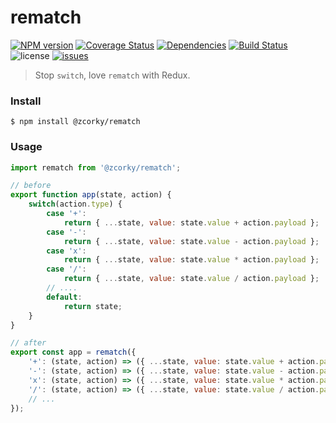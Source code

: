 # rematch

[![NPM version](https://img.shields.io/npm/v/@zcorky/rematch.svg?style=flat)](https://www.npmjs.com/package/@zcorky/rematch)
[![Coverage Status](https://img.shields.io/coveralls/zcorky/rematch.svg?style=flat)](https://coveralls.io/r/zcorky/rematch)
[![Dependencies](https://david-dm.org/@zcorky/rematch/status.svg)](https://david-dm.org/@zcorky/rematch)
[![Build Status](https://travis-ci.com/zcorky/rematch.svg?branch=master)](https://travis-ci.com/zcorky/rematch)
![license](https://img.shields.io/github/license/zcorky/rematch.svg)
[![issues](https://img.shields.io/github/issues/zcorky/rematch.svg)](https://github.com/zcorky/rematch/issues)

> Stop `switch`, love `rematch` with Redux.

### Install

```
$ npm install @zcorky/rematch
```

### Usage

```javascript
import rematch from '@zcorky/rematch';

// before
export function app(state, action) {
	switch(action.type) {
		case '+':
			return { ...state, value: state.value + action.payload };
		case '-':
			return { ...state, value: state.value - action.payload };
		case 'x':
			return { ...state, value: state.value * action.payload };
		case '/':
			return { ...state, value: state.value / action.payload };
		// ....
		default:
			return state;
	}
}

// after
export const app = rematch({
	'+': (state, action) => ({ ...state, value: state.value + action.payload }),
	'-': (state, action) => ({ ...state, value: state.value - action.payload }),
	'x': (state, action) => ({ ...state, value: state.value * action.payload }),
	'/': (state, action) => ({ ...state, value: state.value / action.payload }),
	// ...
});
```